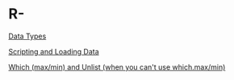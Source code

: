 # R-
[Data Types](https://github.com/StoicSophist/R-/blob/main/Data_Types.md)

[Scripting and Loading Data](https://github.com/StoicSophist/R-/blob/main/Scripting_LoadingDATA.md)

[Which (max/min) and Unlist (when you can't use which.max/min)](https://github.com/StoicSophist/R-/blob/main/Which_and_Unlist.md)
